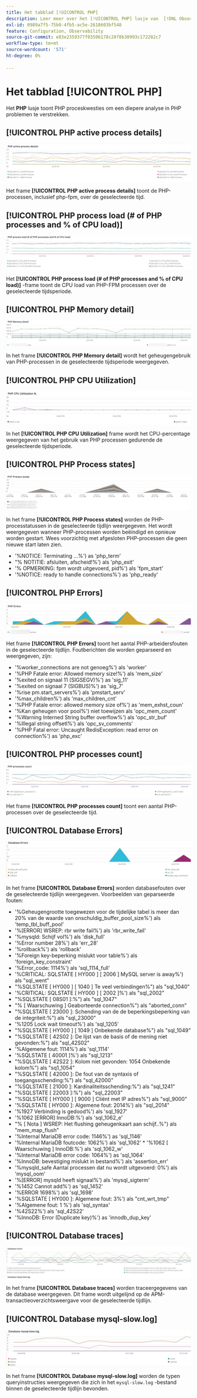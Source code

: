 ```yaml
---
title: Het tabblad [!UICONTROL PHP]
description: Leer meer over het [!UICONTROL PHP] lusje van  [!DNL Observation for Adobe Commerce].
exl-id: 0989a7f5-75b0-4fb5-ac5e-2618603bf548
feature: Configuration, Observability
source-git-commit: e83e2359377f03506178c28f8b30993c172282c7
workflow-type: tm+mt
source-wordcount: '571'
ht-degree: 0%

---
```


# Het tabblad [!UICONTROL PHP]

Het **PHP** lusje toont PHP proceskwesties om een diepere analyse in PHP problemen te verstrekken.

## [!UICONTROL PHP active process details]

![ PHP actieve procesdetails ](../../assets/tools/php-active-process-details.jpg)

Het frame **[!UICONTROL PHP active process details]** toont de PHP-processen, inclusief php-fpm, over de geselecteerde tijd.

## [!UICONTROL PHP process load (# of PHP processes and % of CPU load)]

![ PHP proceslading ](../../assets/tools/php-process-load.jpg)

Het **[!UICONTROL PHP process load (# of PHP processes and % of CPU load)]** -frame toont de CPU load van PHP-FPM processen over de geselecteerde tijdsperiode.

## [!UICONTROL PHP Memory detail]

![ PHP de detail van het Geheugen ](../../assets/tools/php-memory-detail.jpg)

In het frame **[!UICONTROL PHP Memory detail]** wordt het geheugengebruik van PHP-processen in de geselecteerde tijdsperiode weergegeven.

## [!UICONTROL PHP CPU Utilization]

![ PHP CPU Utilization ](../../assets/tools/php-cpu-utilization.jpg)

In het **[!UICONTROL PHP CPU Utilization]** frame wordt het CPU-percentage weergegeven van het gebruik van PHP processen gedurende de geselecteerde tijdsperiode.

## [!UICONTROL PHP Process states]

![ PHP staten van het Proces ](../../assets/tools/php-process-states-image-1.jpg)

In het frame **[!UICONTROL PHP Process states]** worden de PHP-processtatussen in de geselecteerde tijdlijn weergegeven. Het wordt weergegeven wanneer PHP-processen worden beëindigd en opnieuw worden gestart. Wees voorzichtig met afgesloten PHP-processen die geen nieuwe start laten zien.

* &#39;%NOTICE: Terminating ...%&#39;) as &#39;php_term&#39;
* &quot;% NOTITIE: afsluiten, afscheid!%&#39;) als &#39;php_exit&#39;
* &#39;% OPMERKING: fpm wordt uitgevoerd, pid%&#39;) als &#39;fpm_start&#39;
* &#39;%NOTICE: ready to handle connections%&#39;) as &#39;php_ready&#39;

## [!UICONTROL PHP Errors]

![ de Fouten van PHP ](../../assets/tools/php-errors-image-1.jpg)

Het frame **[!UICONTROL PHP Errors]** toont het aantal PHP-arbeidersfouten in de geselecteerde tijdlijn. Foutberichten die worden geparseerd en weergegeven, zijn:

* &#39;%worker_connections are not genoeg%&#39;) als &#39;worker&#39;
* &#39;%PHP Fatale error: Allowed memory size!%&#39;) als &#39;mem_size&#39;
* &#39;%exited on signaal 11 (SIGSEGV)%&#39;) as &#39;sig_11&#39;
* &#39;%exited on signaal 7 (SIGBUS)%&#39;) as &#39;sig_7&#39;
* &#39;%rise pm.start_servers%&#39;) als &#39;pmstart_serv&#39;
* &#39;%max_children%&#39;) als &#39;max_children_cnt&#39;
* &#39;%PHP Fatale error: allowed memory size of%&#39;) as &#39;mem_exhst_coun&#39;
* &#39;%Kan geheugen voor pool%&#39;) niet toewijzen als &#39;opc_mem_count&#39;
* &#39;%Warning Interned String buffer overflow%&#39;) als &#39;opc_str_buf&#39;
* &#39;%Illegal string offsetl%&#39;) als &#39;opc_sv_comments&#39;
* &#39;%PHP Fatal error: Uncaught RedisException: read error on connection%&#39;) as &#39;php_exc&#39;

## [!UICONTROL PHP processes count]

![ PHP procestelling ](../../assets/tools/php-processes-count.jpg)

Het frame **[!UICONTROL PHP processes count]** toont een aantal PHP-processen over de geselecteerde tijd.

## [!UICONTROL Database Errors]

![ Fouten van het Gegevensbestand ](../../assets/tools/php-tab-database-errors.jpg)

In het frame **[!UICONTROL Database Errors]** worden databasefouten over de geselecteerde tijdlijn weergegeven. Voorbeelden van geparseerde fouten:

* &#39;%Geheugengrootte toegewezen voor de tijdelijke tabel is meer dan 20% van de waarde van onschuldig_buffer_pool_size%&#39;) als &#39;temp_tbl_buff_pool&#39;
* &#39;%\[ERROR\] WSREP: rbr write fail%&#39;) als &#39;rbr_write_fail&#39;
* &#39;%mysqld: Schijf vol%&#39;) als &#39;disk_full&#39;
* &#39;%Error number 28%&#39;) als &#39;err_28&#39;
* &#39;%rollback%&#39;) als &#39;rollback&#39;
* &#39;%Foreign key-beperking mislukt voor table%&#39;) als &#39;foreign_key_constraint&#39;
* &#39;%Error_code: 1114%&#39;) als &#39;sql_1114_full&#39;
* &#39;%CRITICAL: SQLSTATE [ HY000 ] [ 2006 ] MySQL server is away%&#39;) als &quot;sql_went&quot;
* &quot;%SQLSTATE [ HY000 ] [ 1040 ] Te veel verbindingen%&quot;) als &quot;sql_1040&quot;
* &#39;%CRITICAL: SQLSTATE [ HY000 ] [ 2002 ]%&#39;) als &quot;sql_2002&quot;
* &quot;%SQLSTATE [ 08S01 ]:%&quot;) als &quot;sql_1047&quot;
* &quot;% [ Waarschuwing ] Geaborteerde connection%&quot;) als &quot;aborted_conn&quot;
* &quot;%SQLSTATE [ 23000 ]: Schending van de de beperkingsbeperking van de integriteit:%&quot;) als &quot;sql_23000&quot;
* &#39;%1205 Lock wait timeout%&#39;) als &#39;sql_1205&#39;
* &quot;%SQLSTATE [ HY000 ] [ 1049 ] Onbekende database%&quot;) als &quot;sql_1049&quot;
* &quot;%SQLSTATE [ 42S02 ]: De lijst van de basis of de mening niet gevonden:%&quot;) als &quot;sql_42S02&quot;
* &#39;%Algemene fout: 1114%&#39;) als &#39;sql_1114&#39;
* &#39;%SQLSTATE [ 40001 ]%&#39;) als &quot;sql_1213&quot;
* &quot;%SQLSTATE [ 42S22 ]: Kolom niet gevonden: 1054 Onbekende kolom%&quot;) als &quot;sq1_1054&quot;
* &quot;%SQLSTATE [ 42000 ]: De fout van de syntaxis of toegangsschending:%&quot;) als &quot;sql_42000&quot;
* &quot;%SQLSTATE [ 21000 ]: Kardinaliteitsschending:%&quot;) als &quot;sql_1241&quot;
* &quot;%SQLSTATE [ 22003 ]:%&quot;) als &quot;sql_22003&quot;
* &quot;%SQLSTATE [ HY000 ] [ 9000 ] Cliënt met IP adres%&quot;) als &quot;sql_9000&quot;
* &#39;%SQLSTATE [ HY000 ]: Algemene fout: 2014%&#39;) als &quot;sql_2014&quot;
* &#39;%1927 Verbinding is gedood%&#39;) als &#39;sql_1927&#39;
* &#39;%1062 \[ERROR\] InnoDB:%&#39;) als &#39;sql_1062_e&#39;
* &quot;% [ Nota ] WSREP: Het flushing geheugenkaart aan schijf..%&quot;) als &quot;mem_map_flush&quot;
* &#39;%Internal MariaDB error code: 1146%&#39;) as &#39;sql_1146&#39;
* &#39;%Internal MariaDB foutcode: 1062%&#39;) als &#39;sql_1062&#39; * &#39;%1062 [ Waarschuwing ] InnoDB:%&#39;) als &#39;sql_1062_w&#39;
* &#39;%Internal MariaDB error code: 1064%&#39;) as &#39;sql_1064&#39;
* &#39;%InnoDB: bevestiging mislukt in bestand%&#39;) als &#39;assertion_err&#39;
* &#39;%mysqld_safe Aantal processen dat nu wordt uitgevoerd: 0%&#39;) als &#39;mysql_oom&#39;
* &#39;%\[ERROR\] mysqld heeft signaal%&#39;) als &#39;mysql_sigterm&#39;
* &#39;%1452 Cannot add%&#39;) as &#39;sql_1452&#39;
* &#39;%ERROR 1698%&#39;) als &#39;sql_1698&#39;
* &#39;%SQLSTATE [ HY000 ]: Algemene fout: 3%&#39;) als &quot;cnt_wrt_tmp&quot;
* &#39;%Algemene fout: 1 %&#39;) als &#39;sql_syntax&#39;
* &#39;%42S22%&#39;) als &#39;sql_42S22&#39;
* &#39;%InnoDB: Error (Duplicate key)%&#39;) as &#39;innodb_dup_key&#39;

## [!UICONTROL Database traces]

![ sporen van het Gegevensbestand ](../../assets/tools/php-tab-database-traces.jpg)

In het frame **[!UICONTROL Database traces]** worden traceergegevens van de database weergegeven. Dit frame wordt uitgelijnd op de APM-transactieoverzichtsweergave voor de geselecteerde tijdlijn.

## [!UICONTROL Database mysql-slow.log]

![ Gegevensbestand mysql-slow.log ](../../assets/tools/php-tab-database-mysql-slow-log.jpg)

In het frame **[!UICONTROL Database mysql-slow.log]** worden de typen queryinstructies weergegeven die zich in het `mysql-slow.log` -bestand binnen de geselecteerde tijdlijn bevonden.
